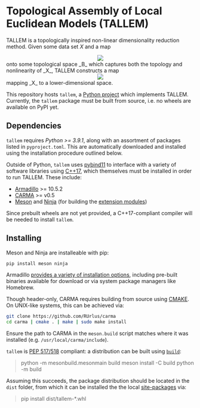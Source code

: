 # Topological Assembly of Local Euclidean Models (TALLEM)

TALLEM is a topologically inspired non-linear dimensionality reduction method. Given some data set _X_ and a map 
<div align="center"><img style="background: white;" src="https://render.githubusercontent.com/render/math?math=f%20%3A%20X%20%5Cto%20B"></div>
onto some topological space _B_ which captures both the topology and nonlinearity of _X_, TALLEM constructs a map 
<div align="center"><img style="background: white;" src="https://render.githubusercontent.com/render/math?math=F%20%3A%20X%20%5Cto%20%5Cmathbb%7BR%7D%5ED%20"></div>
mapping _X_ to a lower-dimensional space. 

This repository hosts `tallem`, a [Python project](https://packaging.python.org/glossary/#term-Project) which implements TALLEM. Currently, the `tallem`
package must be built from source, i.e. no wheels are available on PyPI yet. 

## Dependencies 

`tallem` requires _Python >= 3.9.1_, along with an assortment of packages listed in `pyproject.toml`. This are automatically downloaded and installed using the installation procedure outlined below.

Outside of Python, `tallem` uses [pybind11](https://github.com/pybind/pybind11/tree/stable) to interface with a variety of software libraries using [C++17](https://en.wikipedia.org/wiki/C%2B%2B17), 
which themselves must be installed in order to run TALLEM. These include: 

* [Armadillo](http://arma.sourceforge.net/) >= 10.5.2
* [CARMA](https://github.com/RUrlus/carma) >= v0.5
* [Meson](https://mesonbuild.com/) and [Ninja](https://ninja-build.org/) (for building the [extension modules](https://docs.python.org/3/glossary.html#term-extension-module))

Since prebuilt wheels are not yet provided, a C++17-compliant compiler will be needed to install `tallem`. 

## Installing

Meson and Ninja are installeable with pip:

```bash
pip install meson ninja 
```

Armadillo [provides a variety of installation options](http://arma.sourceforge.net/download.html), including pre-built binaries available for download or via system package managers like Homebrew. 

Though header-only, CARMA requires building from source using [CMAKE](https://cmake.org/runningcmake/). On UNIX-like systems, this can be achieved via: 

```bash
git clone https://github.com/RUrlus/carma
cd carma | cmake . | make | sudo make install 
```

Ensure the path to CARMA in the `meson.build` script matches where it was installed (e.g. `/usr/local/carma/include`). 

`tallem` is [PEP 517/518](https://www.python.org/dev/peps/pep-0518/) compliant: a distribution can be built using [`build`](https://pypa-build.readthedocs.io/en/stable/):

> python -m mesonbuild.mesonmain build
> meson install -C build
> python -m build 

Assuming this succeeds, the package distribution should be located in the `dist` folder, from which it can be installed the the local [site-packages](https://docs.python.org/3/library/site.html#site.USER_SITE) via: 

> pip install dist/tallem-*.whl
